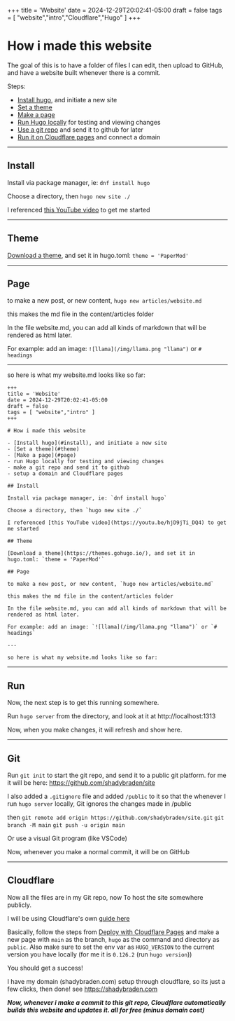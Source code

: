 +++
title = 'Website'
date = 2024-12-29T20:02:41-05:00
draft = false
tags = [ "website","intro","Cloudflare","Hugo" ]
+++

# How i made this website

The goal of this is to have a folder of files I can edit, then upload to GitHub, and have a website built whenever there is a commit.

Steps:

- [Install hugo](#install), and initiate a new site
- [Set a theme](#theme)
- [Make a page](#page)
- [Run Hugo locally](#run) for testing and viewing changes
- [Use a git repo](#git) and send it to github for later
- [Run it on Cloudflare pages](#cloudflare) and connect a domain

---

## Install

Install via package manager, ie: `dnf install hugo`

Choose a directory, then `hugo new site ./`

I referenced [this YouTube video](https://youtu.be/hjD9jTi_DQ4) to get me started

---
## Theme

[Download a theme](https://themes.gohugo.io/), and set it in hugo.toml: `theme = 'PaperMod'`

---
## Page

to make a new post, or new content, `hugo new articles/website.md`

this makes the md file in the content/articles folder

In the file website.md, you can add all kinds of markdown that will be rendered as html later.

For example: add an image: `![llama](/img/llama.png "llama")` or `# headings`

---

so here is what my website.md looks like so far:

```
+++
title = 'Website'
date = 2024-12-29T20:02:41-05:00
draft = false
tags = [ "website","intro" ]
+++

# How i made this website

- [Install hugo](#install), and initiate a new site
- [Set a theme](#theme)
- [Make a page](#page)
- run Hugo locally for testing and viewing changes
- make a git repo and send it to github
- setup a domain and Cloudflare pages

## Install

Install via package manager, ie: `dnf install hugo`

Choose a directory, then `hugo new site ./`

I referenced [this YouTube video](https://youtu.be/hjD9jTi_DQ4) to get me started

## Theme

[Download a theme](https://themes.gohugo.io/), and set it in hugo.toml: `theme = 'PaperMod'`

## Page

to make a new post, or new content, `hugo new articles/website.md`

this makes the md file in the content/articles folder

In the file website.md, you can add all kinds of markdown that will be rendered as html later.

For example: add an image: `![llama](/img/llama.png "llama")` or `# headings`

---

so here is what my website.md looks like so far:
```

---
## Run

Now, the next step is to get this running somewhere.

Run `hugo server` from the directory, and look at it at http://localhost:1313

Now, when you make changes, it will refresh and show here.

---
## Git

Run `git init` to start the git repo, and send it to a public git platform. for me it will be here:
https://github.com/shadybraden/site

I also added a `.gitignore` file and added `/public` to it so that the whenever I run `hugo server` locally, Git ignores the changes made in /public

then `git remote add origin https://github.com/shadybraden/site.git`
`git branch -M main`
`git push -u origin main`

Or use a visual Git program (like VSCode)

Now, whenever you make a normal commit, it will be on GitHub

---
## Cloudflare

Now all the files are in my Git repo, now To host the site somewhere publicly.

I will be using Cloudflare's own [guide here](https://developers.cloudflare.com/pages/framework-guides/deploy-a-hugo-site/)

Basically, follow the steps from [Deploy with Cloudflare Pages](https://developers.cloudflare.com/pages/framework-guides/deploy-a-hugo-site/#deploy-with-cloudflare-pages) and make a new page with `main` as the branch, `hugo` as the command and directory as `public`. Also make sure to set the env var as `HUGO_VERSION` to the current version you have locally (for me it is `0.126.2` (run `hugo version`))

You should get a success!

I have my domain  (shadybraden.com) setup through cloudflare, so its just a few clicks, then done! see https://shadybraden.com

***Now, whenever i make a commit to this git repo, Cloudflare automatically builds this website and updates it. all for free (minus domain cost)***

